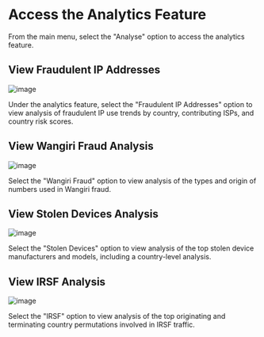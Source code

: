 # Access the Analytics Feature

From the main menu, select the "Analyse" option to access the analytics feature.

## View Fraudulent IP Addresses
![image](https://user-images.githubusercontent.com/107814152/233860106-c6203bf1-c7f5-468c-b684-c42c71dc6af7.png)

Under the analytics feature, select the "Fraudulent IP Addresses" option to view analysis of fraudulent IP use trends by country, contributing ISPs, and country risk scores.

## View Wangiri Fraud Analysis
![image](https://user-images.githubusercontent.com/107814152/233860128-6a31ef50-b76b-4f87-8f6a-d684063fa007.png)

Select the "Wangiri Fraud" option to view analysis of the types and origin of numbers used in Wangiri fraud.

## View Stolen Devices Analysis
![image](https://user-images.githubusercontent.com/107814152/233860144-4d62ee00-e653-4bb3-84c6-bb338bf944fc.png)

Select the "Stolen Devices" option to view analysis of the top stolen device manufacturers and models, including a country-level analysis.

## View IRSF Analysis
![image](https://user-images.githubusercontent.com/107814152/233860165-4a794e3a-b9ed-4ead-8d84-9f671491d8b6.png)

Select the "IRSF" option to view analysis of the top originating and terminating country permutations involved in IRSF traffic.
